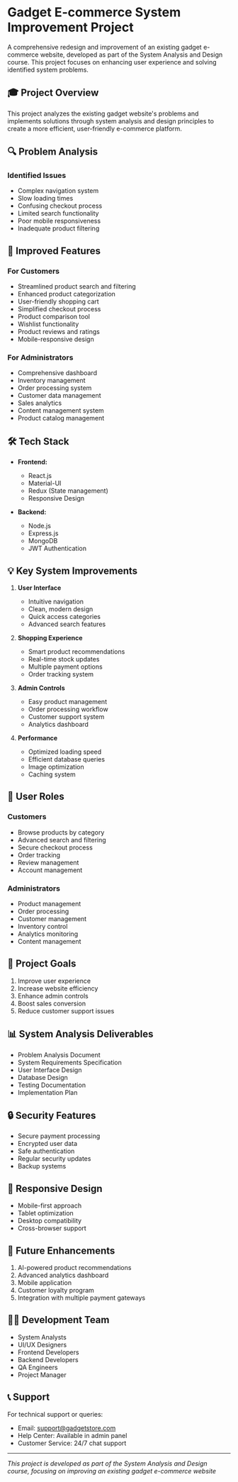 # Gadget E-commerce System Improvement Project

A comprehensive redesign and improvement of an existing gadget e-commerce website, developed as part of the System Analysis and Design course. This project focuses on enhancing user experience and solving identified system problems.

## 🎓 Project Overview

This project analyzes the existing gadget website's problems and implements solutions through system analysis and design principles to create a more efficient, user-friendly e-commerce platform.

## 🔍 Problem Analysis

### Identified Issues
- Complex navigation system
- Slow loading times
- Confusing checkout process
- Limited search functionality
- Poor mobile responsiveness
- Inadequate product filtering

## 🚀 Improved Features

### For Customers
- Streamlined product search and filtering
- Enhanced product categorization
- User-friendly shopping cart
- Simplified checkout process
- Product comparison tool
- Wishlist functionality
- Product reviews and ratings
- Mobile-responsive design

### For Administrators
- Comprehensive dashboard
- Inventory management
- Order processing system
- Customer data management
- Sales analytics
- Content management system
- Product catalog management

## 🛠️ Tech Stack

- **Frontend:**
  - React.js
  - Material-UI
  - Redux (State management)
  - Responsive Design

- **Backend:**
  - Node.js
  - Express.js
  - MongoDB
  - JWT Authentication

## 💡 Key System Improvements

1. **User Interface**
   - Intuitive navigation
   - Clean, modern design
   - Quick access categories
   - Advanced search features

2. **Shopping Experience**
   - Smart product recommendations
   - Real-time stock updates
   - Multiple payment options
   - Order tracking system

3. **Admin Controls**
   - Easy product management
   - Order processing workflow
   - Customer support system
   - Analytics dashboard

4. **Performance**
   - Optimized loading speed
   - Efficient database queries
   - Image optimization
   - Caching system

## 👥 User Roles

### Customers
- Browse products by category
- Advanced search and filtering
- Secure checkout process
- Order tracking
- Review management
- Account management

### Administrators
- Product management
- Order processing
- Customer management
- Inventory control
- Analytics monitoring
- Content management

## 🎯 Project Goals

1. Improve user experience
2. Increase website efficiency
3. Enhance admin controls
4. Boost sales conversion
5. Reduce customer support issues

## 📊 System Analysis Deliverables

- Problem Analysis Document
- System Requirements Specification
- User Interface Design
- Database Design
- Testing Documentation
- Implementation Plan

## 🔒 Security Features

- Secure payment processing
- Encrypted user data
- Safe authentication
- Regular security updates
- Backup systems

## 📱 Responsive Design

- Mobile-first approach
- Tablet optimization
- Desktop compatibility
- Cross-browser support

## 🔄 Future Enhancements

1. AI-powered product recommendations
2. Advanced analytics dashboard
3. Mobile application
4. Customer loyalty program
5. Integration with multiple payment gateways

## 👨‍💻 Development Team

- System Analysts
- UI/UX Designers
- Frontend Developers
- Backend Developers
- QA Engineers
- Project Manager

## 📞 Support

For technical support or queries:
- Email: support@gadgetstore.com
- Help Center: Available in admin panel
- Customer Service: 24/7 chat support

---
*This project is developed as part of the System Analysis and Design course, focusing on improving an existing gadget e-commerce website*